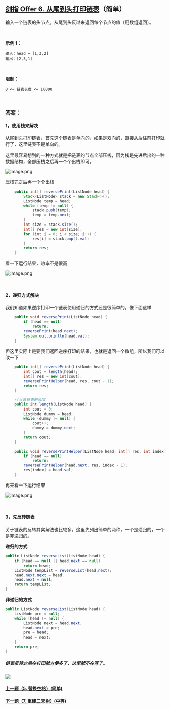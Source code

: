## [剑指 Offer 6. 从尾到头打印链表](https://leetcode-cn.com/problems/cong-wei-dao-tou-da-yin-lian-biao-lcof/)（简单）

输入一个链表的头节点，从尾到头反过来返回每个节点的值（用数组返回）。

<br/>

**示例 1：**

```
输入：head = [1,3,2]
输出：[2,3,1]
```

<br/>

**限制：**

```
0 <= 链表长度 <= 10000
```

<br/>

### 答案：

#### 1，使用栈来解决

从尾到头打印链表，首先这个链表是单向的，如果是双向的，直接从后往前打印就行了，这里链表不是单向的。

这里最容易想到的一种方式就是把链表的节点全部压栈，因为栈是先进后出的一种数据结构，全部压栈之后再一个个出栈即可，

![image.png](https://pic.leetcode-cn.com/25440a620b76a3345266bc83fe15ba46f2bb93affd95d69e7546c048258892e1-image.png)

压栈完之后再一个个出栈

```java
    public int[] reversePrint(ListNode head) {
        Stack<ListNode> stack = new Stack<>();
        ListNode temp = head;
        while (temp != null) {
            stack.push(temp);
            temp = temp.next;
        }
        int size = stack.size();
        int[] res = new int[size];
        for (int i = 0; i < size; i++) {
            res[i] = stack.pop().val;
        }
        return res;
    }
```

看一下运行结果，效率不是很高

![image.png](https://pic.leetcode-cn.com/a741d742891f354dc427d73586cee65d1cbfb81bf5d8d23c798881889f99420e-image.png)

<br/>

#### 2，递归方式解决

我们知道如果逆序打印一个链表使用递归的方式还是很简单的，像下面这样

```java
    public void reversePrint(ListNode head) {
        if (head == null)
            return;
        reversePrint(head.next);
        System.out.println(head.val);
    }
```

但这里实际上是要我们返回逆序打印的结果，也就是返回一个数组，所以我们可以改一下

```java
    public int[] reversePrint(ListNode head) {
        int cout = length(head);
        int[] res = new int[cout];
        reversePrintHelper(head, res, cout - 1);
        return res;
    }

    //计算链表的长度
    public int length(ListNode head) {
        int cout = 0;
        ListNode dummy = head;
        while (dummy != null) {
            cout++;
            dummy = dummy.next;
        }
        return cout;
    }

    public void reversePrintHelper(ListNode head, int[] res, int index) {
        if (head == null)
            return;
        reversePrintHelper(head.next, res, index - 1);
        res[index] = head.val;
    }
```

再来看一下运行结果

![image.png](https://pic.leetcode-cn.com/2e41dd0edb69b1401d072ca36fed0bd2467cca7cc0648de65267f540414aa233-image.png)

<br/>

#### 3，先反转链表

关于链表的反转其实解法也比较多，这里先列出简单的两种，一个是递归的，一个是非递归的。

**递归的方式**

```java
public ListNode reverseList(ListNode head) {
    if (head == null || head.next == null)
        return head;
    ListNode tempList = reverseList(head.next);
    head.next.next = head;
    head.next = null;
    return tempList;
}
```

**非递归的方式**

```java
public ListNode reverseList(ListNode head) {
    ListNode pre = null;
    while (head != null) {
        ListNode next = head.next;
        head.next = pre;
        pre = head;
        head = next;
    }
    return pre;
}
```

##### 链表反转之后在打印就方便多了，这里就不在写了。

![](https://img-blog.csdnimg.cn/20200807155236311.png)

#### [上一题（5. 替换空格）(简单)](https://github.com/sdwwld/leetCode/blob/master/src/main/java/com/wld/java/offer/剑指Offer05.md)

#### [下一题（7. 重建二叉树）(中等)](https://github.com/sdwwld/leetCode/blob/master/src/main/java/com/wld/java/offer/剑指Offer07.md)